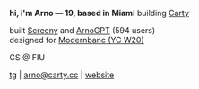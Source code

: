 **hi, i'm Arno — 19, based in Miami**
building [Carty](https://carty.cc)

built [Screeny](https://apps.microsoft.com/detail/9P2XX9PJM3SR?hl=en-us&gl=US&ocid=pdpshare) and [ArnoGPT](https://t.me/ArnoGPT_bot) (594 users)  
designed for [Modernbanc (YC W20)](https://www.ycombinator.com/companies/modernbanc)

CS @ FIU

[tg](https://t.me/ArnoGevorkyan) | [arno@carty.cc](mailto:arno@carty.cc) | [website](https://arnogevorkyan.com)
